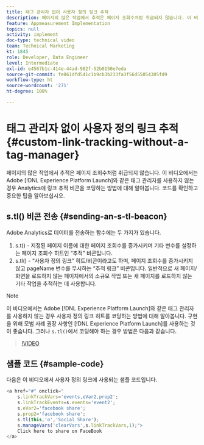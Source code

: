 ```yaml
---
title: 태그 관리자 없이 사용자 정의 링크 추적
description: 페이지의 많은 작업에서 추적은 페이지 조회수처럼 취급되지 않습니다. 이 비디오에서는 Experience Platform Launch와 같은 태그 관리자를 사용하지 않는 경우 Analytics에 링크 추적 비콘을 코딩하는 방법에 대해 알아봅니다. 코드를 확인하고 중요한 팁을 알아보십시오.
feature: Appmeasurement Implementation
topics: null
activity: implement
doc-type: technical video
team: Technical Marketing
kt: 1845
role: Developer, Data Engineer
level: Intermediate
exl-id: e4567b1c-414e-44ad-982f-52b0150e7eda
source-git-commit: fe861dfd541c1b9cb3b233fa3f56d55054305fd9
workflow-type: ht
source-wordcount: '271'
ht-degree: 100%

---
```


# 태그 관리자 없이 사용자 정의 링크 추적 {#custom-link-tracking-without-a-tag-manager}

페이지의 많은 작업에서 추적은 페이지 조회수처럼 취급되지 않습니다. 이 비디오에서는 Adobe [!DNL Experience Platform Launch]와 같은 태그 관리자를 사용하지 않는 경우 Analytics에 링크 추적 비콘을 코딩하는 방법에 대해 알아봅니다. 코드를 확인하고 중요한 팁을 알아보십시오.

## s.tl() 비콘 전송 {#sending-an-s-tl-beacon}

Adobe Analytics로 데이터를 전송하는 함수에는 두 가지가 있습니다.

1. s.t() - 지정된 페이지 이름에 대한 페이지 조회수를 증가시키며 기타 변수를 설정하는 페이지 조회수 히트인 “추적” 비콘입니다.
1. s.tl() - “사용자 정의 링크” 히트/비콘이라고도 하며, 페이지 조회수를 증가시키지 않고 pageName 변수를 무시하는 “추적 링크” 비콘입니다. 일반적으로 새 페이지/화면을 로드하지 않는 페이지에서의 소규모 작업 또는 새 페이지를 로드하지 않는 기타 작업을 추적하는 데 사용합니다.

>[!NOTE]
>
>이 비디오에서는 Adobe [!DNL Experience Platform Launch]와 같은 태그 관리자를 사용하지 않는 경우 사용자 정의 링크 히트를 코딩하는 방법에 대해 알아봅니다. 구현을 위해 모범 사례 권장 사항인 [!DNL Experience Platform Launch]를 사용하는 것이 좋습니다. 그러나 `s.tl()`에서 코딩해야 하는 경우 방법은 다음과 같습니다.

>[!VIDEO](https://video.tv.adobe.com/v/25832/?quality=12)

## 샘플 코드 {#sample-code}

다음은 이 비디오에서 사용자 정의 링크에 사용되는 샘플 코드입니다.

```JavaScript
<a href="#" onclick="
    s.linkTrackVars='events,eVar2,prop2';
    s.linkTrackEvents=s.events='event2';
    s.eVar2='facebook share';
    s.prop2='facebook share';
    s.tl(this,'o','Social Share');
    s.manageVars('clearVars',s.linkTrackVars,1);">
    Click here to share on FaceBook
</a>
```
